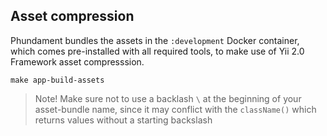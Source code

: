 Asset compression
-----------------

Phundament bundles the assets in the `:development` Docker container, which comes pre-installed with all required
tools, to make use of Yii 2.0 Framework asset compresssion.

    make app-build-assets
    
> Note! Make sure not to use a backlash `\` at the beginning of your asset-bundle name, since it may conflict with
> the `className()` which returns values without a starting backslash